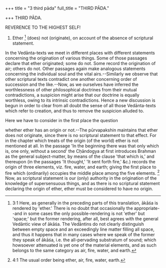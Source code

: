 +++
title = "3 third pāda"
full_title = "THIRD PĀDA."

+++
THIRD PĀDA.



REVERENCE TO THE HIGHEST SELF!

1. Ether [^fn_0] (does) not (originate), on account of the absence of scriptural statement.

[^fn_0]: 3:1 Here, as generally in the preceding parts of this translation, ākāśa is rendered by 'ether.' There is no doubt that occasionally the appropriate--and in some cases the only possible-rendering is not 'ether' but 'space;' but the former rendering, after all, best agrees with the general Vedāntic view of ākāśa. The Vedāntins do not clearly distinguish between empty space and an exceedingly line matter filling all space, and thus it happens that in many cases where we speak of the former they speak of ākāśa, i.e. the all-pervading substratum of sound; which howsoever attenuated is yet one of the material elements, and as such belongs to the same category as air, fire, water, and earth.

In the Vedānta-texts we meet in different places with different statements concerning the origination of various things. Some of those passages declare that ether originated; some do not. Some record the origination of air; others do not. Other passages again make analogous statements concerning the individual soul and the vital airs.--Similarly we observe that other scriptural texts contradict one another concerning order of succession and the like.--Now, as we ourselves have inferred the worthlessness of other philosophical doctrines from their mutual contradictions, a suspicion might arise that our doctrine is equally worthless, owing to its intrinsic contradictions. Hence a new discussion is begun in order to clear from all doubt the sense of all those Vedānta-texts which refer to creation, and thus to remove the suspicion alluded to.

Here we have to consider in the first place the question

whether ether has an origin or not.--The pūrvapakshin maintains that ether does not originate, since there is no scriptural statement to that effect. For in the chapter which treats of the origin (of the world) ether is not mentioned at all. In the passage 'In the beginning there was that only which is, one only, without a second' the Cḥāndogya at first introduces Brahman as the general subject-matter, by means of the clause 'that which is,' and thereupon (in the passages 'It thought,' 'It sent forth fire,' &c.) records the origin of three elements, viz. fire, water, and earth; giving the first place to fire which (ordinarily) occupies the middle place among the five elements. [^fn_1] Now, as scriptural statement is our (only) authority in the origination of the knowledge of supersensuous things, and as there is no scriptural statement declaring the origin of ether, ether must be considered to have no origin.

[^fn_1]: 4:1 The usual order being ether, air, fire, water, earth.

